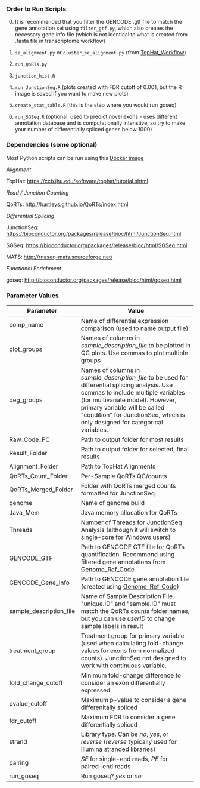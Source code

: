 ### Order to Run Scripts ###

0) It is recommended that you filter the GENCODE .gtf file to match the gene annotation set using `filter_gtf.py`, which also creates the necessary gene info file (which is not identical to what is created from .fasta file in transcriptome workflow)

1) `se_alignment.py` or `cluster_se_alignment.py` (from [TopHat_Workflow](https://github.com/cwardn45/RNAseq_templates/tree/master/TopHat_Workflow))

2) `run_QoRTs.py`

3) `junction_hist.R`

4) `run_JunctionSeq.R` (plots created with FDR cutoff of 0.001, but the R image is saved if you want to make new plots)

5) `create_stat_table.R` (this is the step where you would run goseq)

6) `run_SGSeq.R` (optional: used to predict novel exons - uses different annotation database and is computationally intenstive, so try to make your number of differentially spliced genes below 1000)

### Dependencies (some optional) ###

Most Python scripts can be run using this [Docker image](https://hub.docker.com/r/cwarden45/rnaseq-dependencies/)

*Alignment*

TopHat: https://ccb.jhu.edu/software/tophat/tutorial.shtml


*Read / Junction Counting*

QoRTs: http://hartleys.github.io/QoRTs/index.html

*Differential Splicing*

JunctionSeq: https://bioconductor.org/packages/release/bioc/html/JunctionSeq.html

SGSeq: https://bioconductor.org/packages/release/bioc/html/SGSeq.html

MATS: http://rnaseq-mats.sourceforge.net/


*Functional Enrichment*

goseq: http://bioconductor.org/packages/release/bioc/html/goseq.html

### Parameter Values ###
| Parameter | Value|
|---|---|
|comp_name	| Name of differential expression comparison (used to name output file)
|plot_groups | Names of columns in *sample_description_file* to be plotted in QC plots.  Use commas to plot multiple groups|
|deg_groups|Names of columns in *sample_description_file* to be used for differential splicing analysis.  Use commas to include multiple variables (for multivariate model).  However, primary variable will be called "condition" for JunctionSeq, which is only designed for categorical variables.|
|Raw_Code_PC|Path to output folder for most results|
|Result_Folder|Path to output folder for selected, final results|
|Alignment_Folder|Path to TopHat Alignments|
|QoRTs_Count_Folder| Per-Sample QoRTs QC/counts|
|QoRTs_Merged_Folder| Folder with QoRTs merged counts formatted for JunctionSeq|
|genome|Name of genome build|
|Java_Mem|Java memory allocation for QoRTs|
|Threads|Number of Threads for JunctionSeq Analysis (although it will switch to single-core for Windows users)|
|GENCODE_GTF|Path to GENCODE GTF file for QoRTs quantification.  Recommend using filtered gene annotations from [Genome_Ref_Code](https://github.com/cwarden45/RNAseq_templates/tree/master/Genome_Ref_Code)|
|GENCODE_Gene_Info|Path to GENCODE gene annotation file (created using [Genome_Ref_Code](https://github.com/cwarden45/RNAseq_templates/tree/master/Genome_Ref_Code))|
|sample_description_file|Name of Sample Description File.  "unique.ID" and "sample.ID" must match the QoRTs counts folder names, but you can use *userID* to change sample labels in result|
|treatment_group|Treatment group for primary variable (used when calculating fold-change values for exons from normalized counts).  JunctionSeq not designed to work with continuous variable.|
|fold_change_cutoff|Minimum fold-change difference to consider an exon differentially expressed|
|pvalue_cutoff|Maximum p-value to consider a gene differenitally spliced|
|fdr_cutoff|Maximum FDR to consider a gene differentially spliced|
|strand|Library type.  Can be *no*, *yes*, or *reverse* (*reverse* typically used for Illumina stranded libraries)|
|pairing|*SE* for single-end reads, *PE* for paired-end reads|
|run_goseq| Run goseq? *yes* or *no*|

